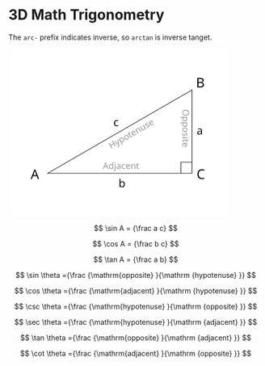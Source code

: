 # 3D Math Trigonometry

The `arc-` prefix indicates inverse, so `arctan` is inverse tanget.

![Trigonometry triangle](assets/3d-math-trigonometry-triangle.png)

$$
\sin A = {\frac a c}
$$

$$
\cos A = {\frac b c}
$$

$$
\tan A = {\frac a b}
$$

$$
\sin \theta ={\frac {\mathrm{opposite} }{\mathrm {hypotenuse} }}
$$

$$
\cos \theta ={\frac {\mathrm{adjacent} }{\mathrm {hypotenuse} }}
$$

$$
\csc \theta ={\frac {\mathrm{hypotenuse} }{\mathrm {opposite} }}
$$

$$
\sec \theta ={\frac {\mathrm{hypotenuse} }{\mathrm {adjacent} }}
$$

$$
\tan \theta ={\frac {\mathrm{opposite} }{\mathrm {adjacent} }}
$$

$$
\cot \theta ={\frac {\mathrm{adjacent} }{\mathrm {opposite} }}
$$